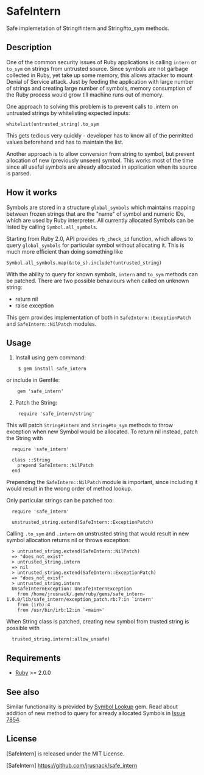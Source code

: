 # SafeIntern

Safe implemetation of String#intern and String#to_sym methods.

## Description

One of the common security issues of Ruby applications is calling `intern` or 
`to_sym` on strings from untrusted source. Since symbols are not garbage 
collected in Ruby, yet take up some memory, this allows attacker to mount 
Denial of Service attack. Just by feeding the application with large number of
strings and creating large number of symbols, memory consumption of the Ruby
process would grow till machine runs out of memory.

One approach to solving this problem is to prevent calls to .intern on 
untrusted strings by whitelisting expected inputs:

    whitelist(untrusted_string).to_sym

This gets tedious very quickly - developer has to know all of the permitted 
values beforehand and has to maintain the list. 

Another approach is to allow conversion from string to symbol, but prevent 
allocation of new (previously unseen) symbol. This works most of the time since
all useful symbols are already allocated in application when its source is
parsed.

## How it works

Symbols are stored in a structure `global_symbols` which maintains mapping
between frozen strings that are the "name" of symbol and numeric IDs, which
are used by Ruby interpreter. All currently allocated Symbols can be listed
by calling `Symbol.all_symbols`.

Starting from Ruby 2.0, API provides `rb_check_id` function, which allows to
query `global_symbols` for particular symbol without allocating it. This is 
much more efficient than doing something like

    Symbol.all_symbols.map(&:to_s).include?(untrusted_string)

With the ability to query for known symbols, `intern` and `to_sym` methods can 
be patched. There are two possible behaviours when called on unknown string:

* return nil
* raise exception

This gem provides implementation of both in `SafeIntern::ExceptionPatch` and
`SafeIntern::NilPatch` modules. 

## Usage

1. Install using gem command:
      
        $ gem install safe_intern

  or include in Gemfile:

        gem 'safe_intern'

2. Patch the String:

        require 'safe_intern/string'

  This will patch `String#intern` and `String#to_sym` methods to throw 
  exception when new Symbol would be allocated. To return nil instead, patch 
  the String with

      require 'safe_intern'

      class ::String
        prepend SafeIntern::NilPatch
      end

  Prepending the `SafeIntern::NilPatch` module is important, since including it
  would result in the wrong order of method lookup.

  Only particular strings can be patched too:

      require 'safe_intern'
    
      unstrusted_string.extend(SafeIntern::ExceptionPatch)

  Calling `.to_sym` and `.intern` on unstrusted string that would result in
  new symbol allocation returns nil or throws exception:

      > untrusted_string.extend(SafeIntern::NilPatch)
      => "does_not_exist"
      > untrusted_string.intern
      => nil 
      > untrusted_string.extend(SafeIntern::ExceptionPatch)
      => "does_not_exist" 
      > untrusted_string.intern
      UnsafeInternException: UnsafeInternException
        from /home/jrusnack/.gem/ruby/gems/safe_intern-1.0.0/lib/safe_intern/exception_patch.rb:7:in `intern'
        from (irb):4
        from /usr/bin/irb:12:in `<main>'

  When String class is patched, creating new symbol from trusted string is
  possible with

      trusted_string.intern(:allow_unsafe)

## Requirements
* [Ruby] >= 2.0.0

## See also

Similar functionality is provided by [Symbol Lookup] gem. Read about addition 
of new method to query for already allocated Symbols in [Issue 7854].

## License
[SafeIntern] is released under the MIT License.

[Ruby]: http://www.ruby-lang.org
[Symbol Lookup]: https://github.com/phluid61/symbol_lookup-gem
[Issue 7854]: https://bugs.ruby-lang.org/issues/7854
[SafeIntern] https://github.com/jrusnack/safe_intern